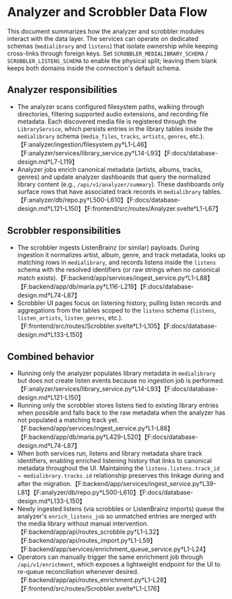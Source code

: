 # Analyzer and Scrobbler Data Flow

This document summarizes how the analyzer and scrobbler modules interact with the data layer. The services can operate on dedicated schemas (`medialibrary` and `listens`) that isolate ownership while keeping cross-links through foreign keys. Set `SCROBBLER_MEDIALIBRARY_SCHEMA` / `SCROBBLER_LISTENS_SCHEMA` to enable the physical split; leaving them blank keeps both domains inside the connection's default schema.

## Analyzer responsibilities

- The analyzer scans configured filesystem paths, walking through directories, filtering supported audio extensions, and recording file metadata. Each discovered media file is registered through the `LibraryService`, which persists entries in the library tables inside the `medialibrary` schema (`media_files`, `tracks`, `artists`, `genres`, etc.).【F:analyzer/ingestion/filesystem.py†L1-L46】【F:analyzer/services/library_service.py†L14-L93】【F:docs/database-design.md†L7-L119】
- Analyzer jobs enrich canonical metadata (artists, albums, tracks, genres) and update analyzer dashboards that query the normalized library content (e.g., `/api/v1/analyzer/summary`). These dashboards only surface rows that have associated track records in `medialibrary` tables.【F:analyzer/db/repo.py†L500-L610】【F:docs/database-design.md†L121-L150】【F:frontend/src/routes/Analyzer.svelte†L1-L67】

## Scrobbler responsibilities

- The scrobbler ingests ListenBrainz (or similar) payloads. During ingestion it normalizes artist, album, genre, and track metadata, looks up matching rows in `medialibrary`, and records listens inside the `listens` schema with the resolved identifiers (or raw strings when no canonical match exists).【F:backend/app/services/ingest_service.py†L1-L88】【F:backend/app/db/maria.py†L116-L219】【F:docs/database-design.md†L74-L87】
- Scrobbler UI pages focus on listening history, pulling listen records and aggregations from the tables scoped to the `listens` schema (`listens`, `listen_artists`, `listen_genres`, etc.).【F:frontend/src/routes/Scrobbler.svelte†L1-L105】【F:docs/database-design.md†L133-L150】

## Combined behavior

- Running only the analyzer populates library metadata in `medialibrary` but does not create listen events because no ingestion job is performed.【F:analyzer/services/library_service.py†L14-L93】【F:docs/database-design.md†L121-L150】
- Running only the scrobbler stores listens tied to existing library entries when possible and falls back to the raw metadata when the analyzer has not populated a matching track yet.【F:backend/app/services/ingest_service.py†L1-L88】【F:backend/app/db/maria.py†L429-L520】【F:docs/database-design.md†L74-L87】
- When both services run, listens and library metadata share track identifiers, enabling enriched listening history that links to canonical metadata throughout the UI. Maintaining the `listens.listens.track_id → medialibrary.tracks.id` relationship preserves this linkage during and after the migration.【F:backend/app/services/ingest_service.py†L39-L81】【F:analyzer/db/repo.py†L500-L610】【F:docs/database-design.md†L133-L150】
- Newly ingested listens (via scrobbles or ListenBrainz imports) queue the analyzer's `enrich_listens_job` so unmatched entries are merged with the media library without manual intervention.【F:backend/app/api/routes_scrobble.py†L1-L32】【F:backend/app/api/routes_import.py†L1-L59】【F:backend/app/services/enrichment_queue_service.py†L1-L24】
- Operators can manually trigger the same enrichment job through `/api/v1/enrichment`, which exposes a lightweight endpoint for the UI to re-queue reconciliation whenever desired.【F:backend/app/api/routes_enrichment.py†L1-L28】【F:frontend/src/routes/Scrobbler.svelte†L1-L176】
